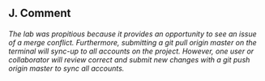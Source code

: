 ## J. Comment
###### The lab was propitious because it provides an opportunity to see an issue of a merge conflict. Furthermore, submitting a git pull origin master on the terminal will sync-up to all accounts on the project. However, one user or collaborator will review correct and submit new changes with a git push origin master to sync all accounts. 